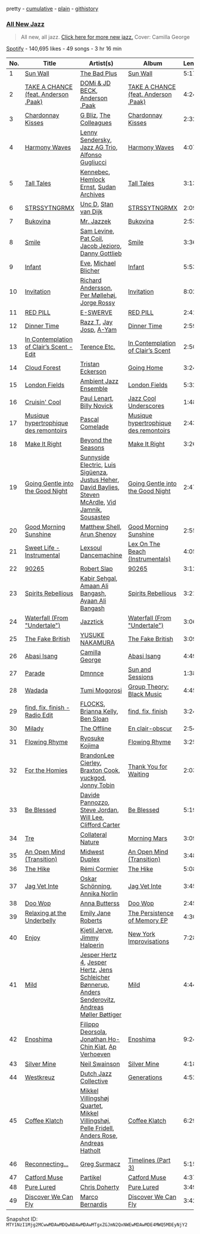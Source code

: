 pretty - [cumulative](/playlists/cumulative/37i9dQZF1DWW2c0C8Vb2IR.md) - [plain](/playlists/plain/37i9dQZF1DWW2c0C8Vb2IR) - [githistory](https://github.githistory.xyz/mackorone/spotify-playlist-archive/blob/main/playlists/plain/37i9dQZF1DWW2c0C8Vb2IR)

### [All New Jazz](https://open.spotify.com/playlist/37i9dQZF1DWW2c0C8Vb2IR)

> All new, all jazz\. <a href="spotify:genre:0JQ5IMCbQBLmUyU8VyapEr">Click here for more new jazz.</a> Cover: Camilla George

[Spotify](https://open.spotify.com/user/spotify) - 140,695 likes - 49 songs - 3 hr 16 min

| No. | Title | Artist(s) | Album | Length |
|---|---|---|---|---|
| 1 | [Sun Wall](https://open.spotify.com/track/1cgxHxucqANla7OHXov2wB) | [The Bad Plus](https://open.spotify.com/artist/5qOfTfMzTj2dvvpWKzIFk6) | [Sun Wall](https://open.spotify.com/album/0ZcSdU4QXdFZNHJojFk4Cw) | 5:17 |
| 2 | [TAKE A CHANCE \(feat\. Anderson .Paak\)](https://open.spotify.com/track/3Fo54IlOlnwzMwGjjEqCzN) | [DOMi & JD BECK](https://open.spotify.com/artist/4UpA1KitN1RgIZVyWDbZ0U), [Anderson .Paak](https://open.spotify.com/artist/3jK9MiCrA42lLAdMGUZpwa) | [TAKE A CHANCE \(feat\. Anderson .Paak\)](https://open.spotify.com/album/0ul8b1Rp5B7e8iZKSdvSlm) | 4:24 |
| 3 | [Chardonnay Kisses](https://open.spotify.com/track/4Hpaw4ZNuFWZiEIam7T3Nd) | [G Bliz](https://open.spotify.com/artist/1UQLXNyzX8QA44VUrpZQyt), [The Colleagues](https://open.spotify.com/artist/2KbzrjTYlv08KyvcblE8nT) | [Chardonnay Kisses](https://open.spotify.com/album/60qoopjAfk8w2KZ0Modo48) | 2:32 |
| 4 | [Harmony Waves](https://open.spotify.com/track/30gmiEqTDdNRYHxj10ScXs) | [Lenny Sendersky](https://open.spotify.com/artist/72xyMrVI7xrI9EChbkiMUZ), [Jazz AG Trio](https://open.spotify.com/artist/6mSb04vn0JBQsguGh2K6VO), [Alfonso Gugliucci](https://open.spotify.com/artist/7o2w7PcKeBdqCg0uvvKbgJ) | [Harmony Waves](https://open.spotify.com/album/6IjJB6MzeinhN2VIIE1Gni) | 4:07 |
| 5 | [Tall Tales](https://open.spotify.com/track/144pmLno2ywO6gBAkMjBf7) | [Kennebec](https://open.spotify.com/artist/2SF8LSy53kKd82omO2FHNc), [Hemlock Ernst](https://open.spotify.com/artist/0nvvXVx3p5N71liittVwGa), [Sudan Archives](https://open.spotify.com/artist/2MPHBxznH1fj59jbOWY38u) | [Tall Tales](https://open.spotify.com/album/0bPflIDZ3RpZ23QsQKBfTE) | 3:13 |
| 6 | [STRSSYTNGRMX](https://open.spotify.com/track/4Htu8joLzkRvM1AZJizxpV) | [Unc D](https://open.spotify.com/artist/4nYyzsmTazjKFqRPQCuBCO), [Stan van Dijk](https://open.spotify.com/artist/25GV3gaaXXUYzESF1TiNFS) | [STRSSYTNGRMX](https://open.spotify.com/album/52qpktepOFPyxZ5JUFLQg0) | 2:09 |
| 7 | [Bukovina](https://open.spotify.com/track/7jtkKwdjFLwzrxypzqjJ0i) | [Mr\. Jazzek](https://open.spotify.com/artist/48ibaXmdU89j4rWWf6cdGh) | [Bukovina](https://open.spotify.com/album/4YCethlFKNCtoNVqzEwMqU) | 2:53 |
| 8 | [Smile](https://open.spotify.com/track/4aDHR6NTwSENHMQVh3NZ8v) | [Sam Levine](https://open.spotify.com/artist/1CmCeIsw4tTFiufFAJx04M), [Pat Coil](https://open.spotify.com/artist/2B8UFlcrZdKZD5qV83m503), [Jacob Jezioro](https://open.spotify.com/artist/2LItgcmlHsUt6BikoXc1Df), [Danny Gottlieb](https://open.spotify.com/artist/29aflj7NM4ocg7fMqbhifM) | [Smile](https://open.spotify.com/album/2CnjKMkD0gQMhYQ0zvqkel) | 3:36 |
| 9 | [Infant](https://open.spotify.com/track/6fds5PY5kWkRByaEFgk8yn) | [Eve](https://open.spotify.com/artist/4cN4lpxFzicMaQn2Qb9bBJ), [Michael Blicher](https://open.spotify.com/artist/63pT7P8TZCJmvsEbCbE0sZ) | [Infant](https://open.spotify.com/album/2SKyPP3GvXxxe1EP1oURLs) | 5:53 |
| 10 | [Invitation](https://open.spotify.com/track/7B64xzlOl5YOwCqnB3ipwN) | [Richard Andersson](https://open.spotify.com/artist/7gUUsqJ2B9OBcmlcisjscK), [Per Møllehøj](https://open.spotify.com/artist/7rZ5rNAh21rNPtmVKrHjuf), [Jorge Rossy](https://open.spotify.com/artist/0bUTRhTTU18M19hpsAPSrE) | [Invitation](https://open.spotify.com/album/1FwY6YHUnuLaQgLD2943Dz) | 8:02 |
| 11 | [RED PILL](https://open.spotify.com/track/2XFuWi1l0V7tTQsfXWPotg) | [E\-SWERVE](https://open.spotify.com/artist/5DArPsrLBhrvX1qviIBftG) | [RED PILL](https://open.spotify.com/album/1aqoGWInaXRSQrc9Daxrtm) | 2:41 |
| 12 | [Dinner Time](https://open.spotify.com/track/2gaRlOVu0gvqZHgw5zmGuX) | [Razz T](https://open.spotify.com/artist/0MHae1e1bGtJJsBw0QePi7), [Jay Josp](https://open.spotify.com/artist/3WyDZz0VNnDIf7LfHrS99u), [A\-Yam](https://open.spotify.com/artist/14HeLdy7jX8hTfaq26hfn7) | [Dinner Time](https://open.spotify.com/album/4Jp2a0BgllIcfX0Y77WBAw) | 2:59 |
| 13 | [In Contemplation of Clair’s Scent \- Edit](https://open.spotify.com/track/6evizKGLv223qG5hpReBWy) | [Terence Etc.](https://open.spotify.com/artist/3PRli833wyTmzJrKQGNOKj) | [In Contemplation of Clair’s Scent](https://open.spotify.com/album/5WzvJZurKSZfBZZjundIzb) | 2:50 |
| 14 | [Cloud Forest](https://open.spotify.com/track/1NV8Z2znysEaTDuotZZXFY) | [Tristan Eckerson](https://open.spotify.com/artist/24LGVKHzsrVV7oo94nlNE1) | [Going Home](https://open.spotify.com/album/44lWlCV8uFtzsHnHMhgJDH) | 3:24 |
| 15 | [London Fields](https://open.spotify.com/track/4Bk6Qo01Bj73Tcu5ENcrQb) | [Ambient Jazz Ensemble](https://open.spotify.com/artist/5DkdVA7VLoISqHtl3VD8VO) | [London Fields](https://open.spotify.com/album/64lphMwUXZeem2JdegzALT) | 5:32 |
| 16 | [Cruisin' Cool](https://open.spotify.com/track/5bweOuoa4g83q8N67F4sOP) | [Paul Lenart](https://open.spotify.com/artist/5hNtEnm2mJ5CeXCLpxWHI0), [Billy Novick](https://open.spotify.com/artist/4DVzFiAulZCeCNJoOUTa0T) | [Jazz Cool Underscores](https://open.spotify.com/album/7IL3e5cOw7bRg3aqd9l0eY) | 1:48 |
| 17 | [Musique hypertrophique des remontoirs](https://open.spotify.com/track/7HhXib60EKXniSUoestNkF) | [Pascal Comelade](https://open.spotify.com/artist/1S8bX9opXYLkPIp7WPhySa) | [Musique hypertrophique des remontoirs](https://open.spotify.com/album/60Ss5eKX9AdN2uTOFdfUUB) | 2:43 |
| 18 | [Make It Right](https://open.spotify.com/track/4sc4EzbvDH7wns9L2xLLf8) | [Beyond the Seasons](https://open.spotify.com/artist/4WRpr2P8GeFhThBTdk5Qb0) | [Make It Right](https://open.spotify.com/album/6dRIMBHOfwprjpBo7f63BE) | 3:26 |
| 19 | [Going Gentle into the Good Night](https://open.spotify.com/track/0OE2UfJzv85z4Dc5Oy9XbH) | [Sunnyside Electric](https://open.spotify.com/artist/1bx2iY7qBgQBiQmYCHRi1U), [Luis Sigüenza](https://open.spotify.com/artist/3xDs547f3Xg4cNGt1eT1ql), [Justus Heher](https://open.spotify.com/artist/0yMJoO3Z1jIxZdk6nZd0P8), [David Baylies](https://open.spotify.com/artist/5S036sLb8sIMiVxMMUdzhA), [Steven McArdle](https://open.spotify.com/artist/2RvApkiagXXEXYip2eUu0a), [Vid Jamnik](https://open.spotify.com/artist/2kRKc7MnKvdxcjCqmguxKO), [Sousastep](https://open.spotify.com/artist/12OpXcX0kDIYU6EBIFDj6N) | [Going Gentle into the Good Night](https://open.spotify.com/album/4D569kF2Rkjzn56nmxjk6Y) | 2:47 |
| 20 | [Good Morning Sunshine](https://open.spotify.com/track/3F2srojLOMkFtK7wxXzDu8) | [Matthew Shell](https://open.spotify.com/artist/4XfIiCq9teZp4gSPE0iYC9), [Arun Shenoy](https://open.spotify.com/artist/2z4Hre9Bs3HgruyY01zYwU) | [Good Morning Sunshine](https://open.spotify.com/album/6VOzkVZHwy8DMffejAZABU) | 2:55 |
| 21 | [Sweet Life \- Instrumental](https://open.spotify.com/track/5oxParhlFhy7jBUiB4TL8b) | [Lexsoul Dancemachine](https://open.spotify.com/artist/1sguzSLpSIfDxY95wn4Xsi) | [Lex On The Beach \(Instrumentals\)](https://open.spotify.com/album/6HThzJqha4wVzoMuzWfVLl) | 4:05 |
| 22 | [90265](https://open.spotify.com/track/19WPTPEKgOhA6XmFWN6n9V) | [Robert Slap](https://open.spotify.com/artist/50CM9Cfz7akzDWO1Tpctzl) | [90265](https://open.spotify.com/album/41azLyFFFnQ0E8qQuoVIYp) | 3:12 |
| 23 | [Spirits Rebellious](https://open.spotify.com/track/4sMiaGhGUeTvq14c551ubI) | [Kabir Sehgal](https://open.spotify.com/artist/5774Y2zUQIEwj306T1nc27), [Amaan Ali Bangash](https://open.spotify.com/artist/4YHKzvqxptwrqZT9GyYHIg), [Ayaan Ali Bangash](https://open.spotify.com/artist/7ljpuNfOEA1vCZv3SHeKdG) | [Spirits Rebellious](https://open.spotify.com/album/0NfGLsVWWrmmx9v7IXNRQK) | 3:21 |
| 24 | [Waterfall \(From "Undertale"\)](https://open.spotify.com/track/5IAZfD5a5mma1Amxij1p2u) | [Jazztick](https://open.spotify.com/artist/34kgkhl0iDrJbTFTqWO0O5) | [Waterfall \(From "Undertale"\)](https://open.spotify.com/album/0ihWhbSufcm0eDsCanNAcp) | 3:06 |
| 25 | [The Fake British](https://open.spotify.com/track/2S9fstlNuitZEOctg9Gcia) | [YUSUKE NAKAMURA](https://open.spotify.com/artist/3stNhAAg61ozi8VHUgtcjG) | [The Fake British](https://open.spotify.com/album/3tP7Zxuo5xBrEOecLvYXfm) | 3:09 |
| 26 | [Abasi Isang](https://open.spotify.com/track/7g8gTedcLu4oOfqoLYNq41) | [Camilla George](https://open.spotify.com/artist/6gIw9VQPs8SI1XRYhSwYWH) | [Abasi Isang](https://open.spotify.com/album/42tfs8qARoqq2GHauYILwp) | 4:49 |
| 27 | [Parade](https://open.spotify.com/track/4PLkRm8kqmbUcyOtZNEOHr) | [Dmnnce](https://open.spotify.com/artist/1MzobgRe9ORnE8nIYGeEVT) | [Sun and Sessions](https://open.spotify.com/album/1PW6pCkCkPBhiZlmmtJN4B) | 1:38 |
| 28 | [Wadada](https://open.spotify.com/track/021dKUW3T1zcnCzuTcQ2MF) | [Tumi Mogorosi](https://open.spotify.com/artist/4GOLjcxxywS6GSCI24fsf6) | [Group Theory: Black Music](https://open.spotify.com/album/4bLUzO4dszMKwyzY4jXsXA) | 4:45 |
| 29 | [find, fix, finish \- Radio Edit](https://open.spotify.com/track/1SYhxvuWvgxlcNjmJ1S4nW) | [FLOCKS](https://open.spotify.com/artist/3kK43vMqAED76AbsEzQssM), [Brianna Kelly](https://open.spotify.com/artist/52BoyLyTS4Icqy4pYAROZt), [Ben Sloan](https://open.spotify.com/artist/2vDu3SaOscvqL3DKIFPYOz) | [find, fix, finish](https://open.spotify.com/album/4yjcPVuIZGDOFlkJJfrMDu) | 3:24 |
| 30 | [Milady](https://open.spotify.com/track/4zNgtrlePyLPyySRrasBJw) | [The Offline](https://open.spotify.com/artist/6hk187bUA8NzTX9NFGppv9) | [En clair\-obscur](https://open.spotify.com/album/0uzEYd4lilV0AH72REKKT6) | 2:54 |
| 31 | [Flowing Rhyme](https://open.spotify.com/track/27R5CLTecHiNhM5BdghE1Z) | [Ryosuke Kojima](https://open.spotify.com/artist/1RvRcyEoFhC2hxNJ182Vi2) | [Flowing Rhyme](https://open.spotify.com/album/4gNAtde98C74XXWrJa5ntF) | 3:25 |
| 32 | [For the Homies](https://open.spotify.com/track/5uSJS1Oy5XSAAX7kP3LH3s) | [BrandonLee Cierley](https://open.spotify.com/artist/6TCS4quLkqSnAMbwfkKzAt), [Braxton Cook](https://open.spotify.com/artist/60k4atxgEIMFz4DWHp0le1), [yuckgod](https://open.spotify.com/artist/53FJ7kvKR7Nk7nOo5yGRK7), [Jonny Tobin](https://open.spotify.com/artist/5obWvG0ikceXOD0a45DSHO) | [Thank You for Waiting](https://open.spotify.com/album/73j9ThF4ukgyeFQq4IGsCe) | 2:03 |
| 33 | [Be Blessed](https://open.spotify.com/track/1ZWPy0xWFMW2jL39eKFaNd) | [Davide Pannozzo](https://open.spotify.com/artist/22GGo3ysvMZTPCsqW2b07T), [Steve Jordan](https://open.spotify.com/artist/53XJ4BIv6iblv2Osdpp5ls), [Will Lee](https://open.spotify.com/artist/4yfYzng7htuuRXosAJYtun), [Clifford Carter](https://open.spotify.com/artist/4leUgqPn0NjDmWMBnOP5ud) | [Be Blessed](https://open.spotify.com/album/6g7AOtd94FFQq52geFt4Gx) | 5:19 |
| 34 | [Tre](https://open.spotify.com/track/5wdz0dfriChmHMn2ONGRK4) | [Collateral Nature](https://open.spotify.com/artist/6Fsgjn4j1ofzKUc8eN4qW3) | [Morning Mars](https://open.spotify.com/album/5edsU6ssaSkIk5dgAS0Hpz) | 3:09 |
| 35 | [An Open Mind \(Transition\)](https://open.spotify.com/track/2MAHPNq5ECtaDfZKJNNRws) | [Midwest Duplex](https://open.spotify.com/artist/5GTHNd9U0FynHuCzV5078L) | [An Open Mind \(Transition\)](https://open.spotify.com/album/7BOC8LZiUtLWtFZJRM9B3i) | 3:48 |
| 36 | [The Hike](https://open.spotify.com/track/1qGHxeaOI9cH3ayfxGTBqc) | [Rémi Cormier](https://open.spotify.com/artist/1ij0jiHOjNtH6lNBNaPgst) | [The Hike](https://open.spotify.com/album/3Yee0AjVnXRImRu4CSUTKr) | 5:08 |
| 37 | [Jag Vet Inte](https://open.spotify.com/track/76wQShlIsBKLEK1fCjADwW) | [Oskar Schönning](https://open.spotify.com/artist/7B8n58KGwvuObuoNCpiFhZ), [Annika Norlin](https://open.spotify.com/artist/5BEuyZUof5F3Nu9pjcWwD1) | [Jag Vet Inte](https://open.spotify.com/album/3gZTRdu2QmeQfvbmCoxdCZ) | 3:45 |
| 38 | [Doo Wop](https://open.spotify.com/track/41RO6kfAQPHeSNI2Vprvfn) | [Anna Butterss](https://open.spotify.com/artist/2AN7XYCHxVLSqJ5RPjI4DA) | [Doo Wop](https://open.spotify.com/album/5Rkb6vAHQnmAAO3QyO4jRA) | 2:45 |
| 39 | [Relaxing at the Underbelly](https://open.spotify.com/track/2LE0NkEYXutnOK7nHRyNUR) | [Emily Jane Roberts](https://open.spotify.com/artist/0oU7rg56Cbw8yGVfFToXbu) | [The Persistence of Memory EP](https://open.spotify.com/album/3RnKzIhgEAuoDYkpBE27eM) | 4:30 |
| 40 | [Enjoy](https://open.spotify.com/track/0zkVlUJ5mh7E7IBbr9P3rV) | [Kjetil Jerve](https://open.spotify.com/artist/1LdI3wdD3YgxQnTTVbqR9A), [Jimmy Halperin](https://open.spotify.com/artist/7Kru4D4d5ow7EB1KoNfvjG) | [New York Improvisations](https://open.spotify.com/album/6bUTeLpS0E2rMXX46ONmUj) | 7:28 |
| 41 | [Mild](https://open.spotify.com/track/4LXWuitt8IICdw0Sjo3uec) | [Jesper Hertz 4](https://open.spotify.com/artist/3PedBvBe04E1uK5FT4jquk), [Jesper Hertz](https://open.spotify.com/artist/2RK6FnjmGNxMib6NV6qpVX), [Jens Schleicher Bønnerup](https://open.spotify.com/artist/7AlZnbVYwrUUCRb9iKgUqq), [Anders Senderovitz](https://open.spotify.com/artist/5HaTYRlBKrIdE4Kj9ZL4Hb), [Andreas Møller Bøttiger](https://open.spotify.com/artist/2eecDVnpUGdKFuu6OaohfA) | [Mild](https://open.spotify.com/album/5uHiWwJP9XQJIWz4sluWcx) | 4:44 |
| 42 | [Enoshima](https://open.spotify.com/track/6Ztmzc1xD99QU7I9GvNlnL) | [Filippo Deorsola](https://open.spotify.com/artist/66kHxyTIUOs93YAmcjDIve), [Jonathan Ho\-Chin Kiat](https://open.spotify.com/artist/5M8DBQcZPQmnanPt67wZHt), [Ap Verhoeven](https://open.spotify.com/artist/2F3U0YXatIFF6IaFsF9pZB) | [Enoshima](https://open.spotify.com/album/2UAcJ4psw48p3qPShovidH) | 9:24 |
| 43 | [Silver Mine](https://open.spotify.com/track/7cc1cA30Ctb2hBAaIHvpKF) | [Neil Swainson](https://open.spotify.com/artist/1N4zd0vJcrt52wU0wMwfCn) | [Silver Mine](https://open.spotify.com/album/2Jqh3Fc0ZYHxNh1x2B0DvS) | 4:18 |
| 44 | [Westkreuz](https://open.spotify.com/track/3fyi0eEVMm8Oy2wK6UnwAm) | [Dutch Jazz Collective](https://open.spotify.com/artist/5iQFlU7mTNeRrvjpIWdz3F) | [Generations](https://open.spotify.com/album/3zDi0f5eRlDmgIFWG7Fh5E) | 4:52 |
| 45 | [Coffee Klatch](https://open.spotify.com/track/5AgMH1E77yR6vVJgsYZcjJ) | [Mikkel Villingshøj Quartet](https://open.spotify.com/artist/6mTrIMyRcBMi99TyxOA2iw), [Mikkel Villingshøj](https://open.spotify.com/artist/5noRo7Lav8PsfdF3FJsf1B), [Pelle Fridell](https://open.spotify.com/artist/3d810ewZxutlJFFj5ov3jA), [Anders Rose](https://open.spotify.com/artist/4lUtz08Rg5tP6yz8c6EsBF), [Andreas Hatholt](https://open.spotify.com/artist/0f68ztcTvzcD9w4S2TbuXZ) | [Coffee Klatch](https://open.spotify.com/album/63j3oyAgCfvpUOo9vzGuak) | 6:29 |
| 46 | [Reconnecting...](https://open.spotify.com/track/1s9AtdLPOezBq5xe9mPLrD) | [Greg Surmacz](https://open.spotify.com/artist/78f1EqpZN7zrOitIjzDDJ2) | [Timelines \(Part 3\)](https://open.spotify.com/album/5iKYkQCPOxv7Zl7VBnpVXq) | 5:15 |
| 47 | [Catford Muse](https://open.spotify.com/track/3y9eeysZsIDdKI2ijYBmFP) | [Partikel](https://open.spotify.com/artist/2YyoC9JAfMRL4GzVwJpezw) | [Catford Muse](https://open.spotify.com/album/7beuf7THo9XGjnyZpDHcAx) | 4:37 |
| 48 | [Pure Lured](https://open.spotify.com/track/6A954RZPgmgGdZYBzs2FaP) | [Chris Doherty](https://open.spotify.com/artist/2lFrKcWqPXSaO5Bz2oSNmu) | [Pure Lured](https://open.spotify.com/album/4zng8qefoLy6SOZhkbolM6) | 3:49 |
| 49 | [Discover We Can Fly](https://open.spotify.com/track/5BEpmQY6P40WFDamYFeoUH) | [Marco Bernardis](https://open.spotify.com/artist/2paaQ0WHxSynDwZkcBtdbv) | [Discover We Can Fly](https://open.spotify.com/album/45x8hmroklLHxA2jOi5KWT) | 3:42 |

Snapshot ID: `MTY1NzI1Mjg2MCwwMDAwMDQwNDAwMDAwMTgxZGJmN2QxNWEwMDAwMDE4MWQ5MDEyNjY2`
